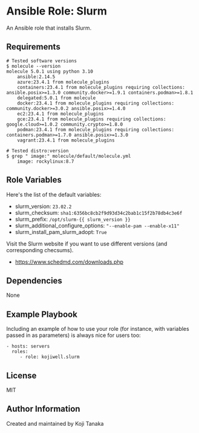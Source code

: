 Ansible Role: Slurm
=========

An Ansible role that installs Slurm.

Requirements
------------

``` shell
# Tested software versions
$ molecule --version
molecule 5.0.1 using python 3.10 
    ansible:2.14.5
    azure:23.4.1 from molecule_plugins
    containers:23.4.1 from molecule_plugins requiring collections: ansible.posix>=1.3.0 community.docker>=1.9.1 containers.podman>=1.8.1
    delegated:5.0.1 from molecule
    docker:23.4.1 from molecule_plugins requiring collections: community.docker>=3.0.2 ansible.posix>=1.4.0
    ec2:23.4.1 from molecule_plugins
    gce:23.4.1 from molecule_plugins requiring collections: google.cloud>=1.0.2 community.crypto>=1.8.0
    podman:23.4.1 from molecule_plugins requiring collections: containers.podman>=1.7.0 ansible.posix>=1.3.0
    vagrant:23.4.1 from molecule_plugins

# Tested distro:version
$ grep " image:" molecule/default/molecule.yml
    image: rockylinux:8.7
```

Role Variables
--------------

Here's the list of the default variables:

- slurm_version: `23.02.2`
- slurm_checksum: `sha1:6356bc8cb2f9d93d34c2bab1c15f2b78db4c3e6f`
- slurm_prefix: `/opt/slurm-{{ slurm_version }}`
- slurm_additional_configure_options: `"--enable-pam --enable-x11"`
- slurm_install_pam_slurm_adopt: `True`

Visit the Slurm website if you want to use different versions (and corresponding checsums).

- https://www.schedmd.com/downloads.php

Dependencies
------------

None

Example Playbook
----------------

Including an example of how to use your role (for instance, with variables passed in as parameters) is always nice for users too:

    - hosts: servers
      roles:
         - role: kojiwell.slurm

License
-------

MIT

Author Information
------------------

Created and maintained by Koji Tanaka
